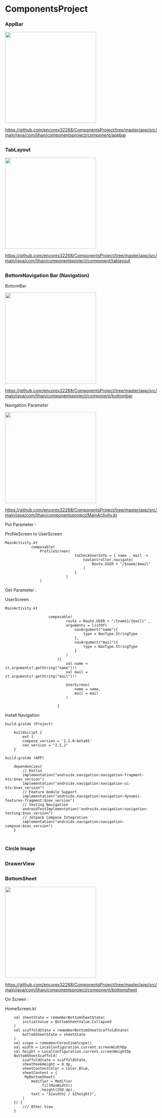 # ComponentsProject


### AppBar

<img src="https://github.com/encorex32268/ComponentsProject/blob/master/image_appbar.png" width="300">

  https://github.com/encorex32268/ComponentsProject/tree/master/app/src/main/java/com/lihan/componentsproject/component/appbar

##

### TabLayout

<img src="https://github.com/encorex32268/ComponentsProject/blob/master/image_tablayout.PNG" width="300">


https://github.com/encorex32268/ComponentsProject/tree/master/app/src/main/java/com/lihan/componentsproject/component/tablayout

##

### BottomNavigation Bar (Navigation)

BottomBar

<img src="https://github.com/encorex32268/ComponentsProject/blob/master/image_bottombar.png" width="300">

https://github.com/encorex32268/ComponentsProject/tree/master/app/src/main/java/com/lihan/componentsproject/component/bottombar

Navigation Parameter 

<img src="https://github.com/encorex32268/ComponentsProject/blob/master/image_navigation.png" width="300">


https://github.com/encorex32268/ComponentsProject/tree/master/app/src/main/java/com/lihan/componentsproject/MainActivity.kt

Put Parameter :

ProfileScreen to UserScreen
```
MainActivity.kt
            composable(
                ProfileScreen(
                                toCheckUserInfo = { name , mail ->
                                    navController.navigate(
                                        Route.USER + "/$name/$mail"
                                    )
                                }
                            )
                )            
```

Get Parameter :

UserScreen
```
MainActivity.kt

                    composable(
                            route = Route.USER + "/{name}/{mail}" ,
                            arguments = listOf(
                                navArgument("name"){
                                    type = NavType.StringType
                                },
                                navArgument("mail"){
                                    type = NavType.StringType
                                }
                            )
                        ){
                            val name = it.arguments?.getString("name")!!
                            val mail = it.arguments?.getString("mail")!!

                            UserScreen(
                                name = name,
                                mail = mail
                            )

                        } 

```



Install Navigation 
```
build.gralde (Project)
    
    buildscript {
        ext {
        compose_version = '1.1.0-beta01'
        nav_version = "2.5.2"
    }

build.gralde (APP)
    
    dependencies{
        // Kotlin
        implementation("androidx.navigation:navigation-fragment-ktx:$nav_version")
        implementation("androidx.navigation:navigation-ui-ktx:$nav_version")
        // Feature module Support
        implementation("androidx.navigation:navigation-dynamic-features-fragment:$nav_version")
        // Testing Navigation
        androidTestImplementation("androidx.navigation:navigation-testing:$nav_version")
        // Jetpack Compose Integration
        implementation("androidx.navigation:navigation-compose:$nav_version")
    }
    
```

##

### Circle Image



##

### DrawerView


##

### BottomSheet

<img src="https://github.com/encorex32268/ComponentsProject/blob/master/image_bottomsheet.png" width="300">

https://github.com/encorex32268/ComponentsProject/tree/master/app/src/main/java/com/lihan/componentsproject/component/bottomsheet

On Screen :

HomeScreen.kt
```
    val sheetState = rememberBottomSheetState(
        initialValue = BottomSheetValue.Collapsed
    )
    val scaffoldState = rememberBottomSheetScaffoldState(
        bottomSheetState = sheetState
    )
    val scope = rememberCoroutineScope()
    val width = LocalConfiguration.current.screenWidthDp
    val height = LocalConfiguration.current.screenHeightDp
    BottomSheetScaffold(
        scaffoldState = scaffoldState,
        sheetPeekHeight = 0.dp,
        sheetContentColor = Color.Blue,
        sheetContent = {
         MyBottomSheet(
            modifier = Modifier
                .fillMaxWidth()
                .height(250.dp),
            text = "${width} / ${height}",
        )
    }) {
        /// Other View
    }

```


##
